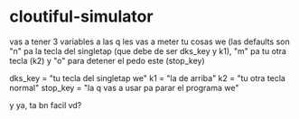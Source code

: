 # cloutiful-simulator
vas a tener 3 variables a las q les vas a meter tu cosas we (las defaults son "n" pa la tecla del singletap (que debe de ser dks_key y k1), "m" pa tu otra tecla (k2) y "o" para detener el pedo este (stop_key)

dks_key = "tu tecla del singletap we"
k1 = "la de arriba"
k2 = "tu otra tecla normal"
stop_key = "la q vas a usar pa parar el programa we"

y ya, ta bn facil vd?
